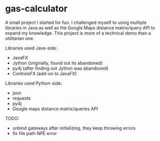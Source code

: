 # gas-calculator
A small project I started for fun. I challenged myself to using multiple libraries in Java as well as the Google Maps distance matrix/query API to expand my knowledge. This project is more of a technical demo than a utilitarian one.

Libraries used Java-side:

- JavaFX
- Jython (originally, found out its abandoned)
- py4j (after finding out Jython was abandoned)
- ControlsFX (add-on to JavaFX)

Libraries used Python-side:

- json
- requests
- py4j
- Google maps distance matrix/queries API

TODO:
- unbind gateways after initializing, they keep throwing errors
- fix file path NPE error
